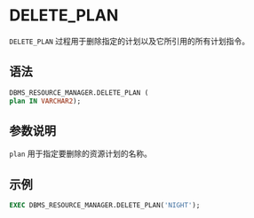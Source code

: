 DELETE_PLAN 
================================

`DELETE_PLAN` 过程用于删除指定的计划以及它所引用的所有计划指令。

语法 
-----------------------

```sql
DBMS_RESOURCE_MANAGER.DELETE_PLAN (
plan IN VARCHAR2);
```



参数说明 
-------------------------

`plan` 用于指定要删除的资源计划的名称。

示例 
-----------------------

```sql
EXEC DBMS_RESOURCE_MANAGER.DELETE_PLAN('NIGHT');
```


